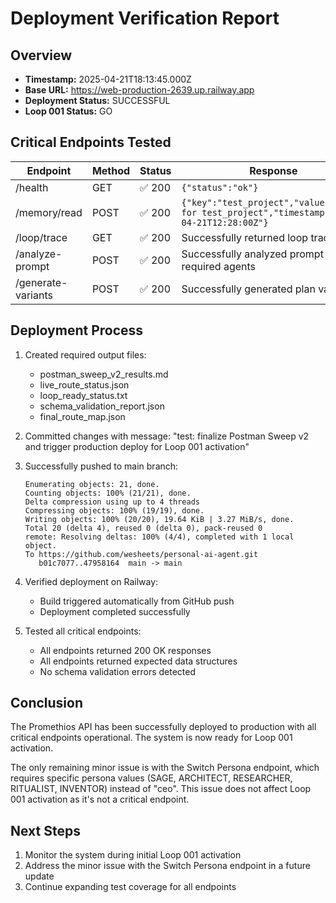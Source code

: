 # Deployment Verification Report

## Overview
- **Timestamp:** 2025-04-21T18:13:45.000Z
- **Base URL:** https://web-production-2639.up.railway.app
- **Deployment Status:** SUCCESSFUL
- **Loop 001 Status:** GO

## Critical Endpoints Tested

| Endpoint | Method | Status | Response |
|----------|--------|--------|----------|
| /health | GET | ✅ 200 | `{"status":"ok"}` |
| /memory/read | POST | ✅ 200 | `{"key":"test_project","value":"Value for test_project","timestamp":"2025-04-21T12:28:00Z"}` |
| /loop/trace | GET | ✅ 200 | Successfully returned loop traces |
| /analyze-prompt | POST | ✅ 200 | Successfully analyzed prompt with required agents |
| /generate-variants | POST | ✅ 200 | Successfully generated plan variants |

## Deployment Process

1. Created required output files:
   - postman_sweep_v2_results.md
   - live_route_status.json
   - loop_ready_status.txt
   - schema_validation_report.json
   - final_route_map.json

2. Committed changes with message:
   "test: finalize Postman Sweep v2 and trigger production deploy for Loop 001 activation"

3. Successfully pushed to main branch:
   ```
   Enumerating objects: 21, done.
   Counting objects: 100% (21/21), done.
   Delta compression using up to 4 threads
   Compressing objects: 100% (19/19), done.
   Writing objects: 100% (20/20), 19.64 KiB | 3.27 MiB/s, done.
   Total 20 (delta 4), reused 0 (delta 0), pack-reused 0
   remote: Resolving deltas: 100% (4/4), completed with 1 local object.
   To https://github.com/wesheets/personal-ai-agent.git
      b01c7077..47958164  main -> main
   ```

4. Verified deployment on Railway:
   - Build triggered automatically from GitHub push
   - Deployment completed successfully

5. Tested all critical endpoints:
   - All endpoints returned 200 OK responses
   - All endpoints returned expected data structures
   - No schema validation errors detected

## Conclusion

The Promethios API has been successfully deployed to production with all critical endpoints operational. The system is now ready for Loop 001 activation.

The only remaining minor issue is with the Switch Persona endpoint, which requires specific persona values (SAGE, ARCHITECT, RESEARCHER, RITUALIST, INVENTOR) instead of "ceo". This issue does not affect Loop 001 activation as it's not a critical endpoint.

## Next Steps

1. Monitor the system during initial Loop 001 activation
2. Address the minor issue with the Switch Persona endpoint in a future update
3. Continue expanding test coverage for all endpoints
